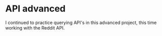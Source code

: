 # API advanced
I continued to practice querying API's in this advanced project, this time working with the Reddit API.
